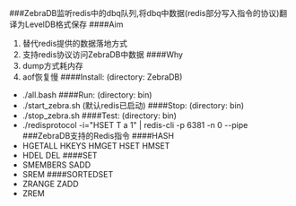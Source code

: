###ZebraDB监听redis中的dbq队列,将dbq中数据(redis部分写入指令的协议)翻译为LevelDB格式保存
####Aim
1. 替代redis提供的数据落地方式
2. 支持redis协议访问ZebraDB中数据
####Why
1. dump方式耗内存
2. aof恢复慢
####Install: (directory: ZebraDB)
- ./all.bash
####Run: (directory: bin)
- ./start_zebra.sh (默认redis已启动)
####Stop: (directory: bin)
- ./stop_zebra.sh
####Test: (directory: bin)
- ./redisprotocol -i="HSET T a 1" | redis-cli -p 6381 -n 0 --pipe
###ZebraDB支持的Redis指令
####HASH
- HGETALL  HKEYS HMGET HSET  HMSET
- HDEL DEL
####SET
- SMEMBERS SADD
- SREM
####SORTEDSET
- ZRANGE ZADD
- ZREM